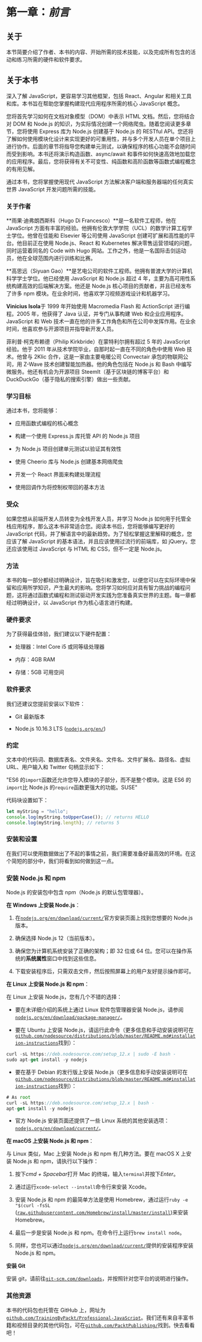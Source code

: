 # 第一章：*前言*

## 关于

本节简要介绍了作者、本书的内容、开始所需的技术技能，以及完成所有包含的活动和练习所需的硬件和软件要求。

## 关于本书

深入了解 JavaScript，更容易学习其他框架，包括 React、Angular 和相关工具和库。本书旨在帮助您掌握构建现代应用程序所需的核心 JavaScript 概念。

您将首先学习如何在文档对象模型（DOM）中表示 HTML 文档。然后，您将结合对 DOM 和 Node.js 的知识，为实际情况创建一个网络爬虫。随着您阅读更多章节，您将使用 Express 库为 Node.js 创建基于 Node.js 的 RESTful API。您还将了解如何使用模块化设计来实现更好的可重用性，并与多个开发人员在单个项目上进行协作。后面的章节将指导您构建单元测试，以确保程序的核心功能不会随时间而受到影响。本书还将演示构造函数、async/await 和事件如何快速高效地加载您的应用程序。最后，您将获得有关不可变性、纯函数和高阶函数等函数式编程概念的有用见解。

通过本书，您将掌握使用现代 JavaScript 方法解决客户端和服务器端的任何真实世界 JavaScript 开发问题所需的技能。

### 关于作者

**雨果·迪弗朗西斯科（Hugo Di Francesco）**是一名软件工程师，他在 JavaScript 方面有丰富的经验。他拥有伦敦大学学院（UCL）的数学计算工程学士学位。他曾在佳能和 Elsevier 等公司使用 JavaScript 创建可扩展和高性能的平台。他目前正在使用 Node.js、React 和 Kubernetes 解决零售运营领域的问题，同时运营着同名的 Code with Hugo 网站。工作之外，他是一名国际击剑运动员，他在全球范围内进行训练和比赛。

**高思远（Siyuan Gao）**是艺电公司的软件工程师。他拥有普渡大学的计算机科学学士学位。他已经使用 JavaScript 和 Node.js 超过 4 年，主要为高可用性系统构建高效的后端解决方案。他还是 Node.js 核心项目的贡献者，并且已经发布了许多 npm 模块。在业余时间，他喜欢学习视频游戏设计和机器学习。

**Vinicius Isola**于 1999 年开始使用 Macromedia Flash 和 ActionScript 进行编程。2005 年，他获得了 Java 认证，并专门从事构建 Web 和企业应用程序。JavaScript 和 Web 技术一直在他的许多工作角色和所在公司中发挥作用。在业余时间，他喜欢参与开源项目并指导新开发人员。

菲利普·柯克布赖德（Philip Kirkbride）在蒙特利尔拥有超过 5 年的 JavaScript 经验。他于 2011 年从技术学院毕业，自那时起一直在不同的角色中使用 Web 技术。他曾与 2Klic 合作，这是一家由主要电暖公司 Convectair 承包的物联网公司，用 Z-Wave 技术创建智能加热器。他的角色包括在 Node.js 和 Bash 中编写微服务。他还有机会为开源项目 SteemIt（基于区块链的博客平台）和 DuckDuckGo（基于隐私的搜索引擎）做出一些贡献。

### 学习目标

通过本书，您将能够：

+   应用函数式编程的核心概念

+   构建一个使用 Express.js 库托管 API 的 Node.js 项目

+   为 Node.js 项目创建单元测试以验证其有效性

+   使用 Cheerio 库与 Node.js 创建基本网络爬虫

+   开发一个 React 界面来构建处理流程

+   使用回调作为将控制权带回的基本方法

### 受众

如果您想从前端开发人员转变为全栈开发人员，并学习 Node.js 如何用于托管全栈应用程序，那么这本书非常适合您。阅读本书后，您将能够编写更好的 JavaScript 代码，并了解语言中的最新趋势。为了轻松掌握这里解释的概念，您应该了解 JavaScript 的基本语法，并且应该使用过流行的前端库，如 jQuery。您还应该使用过 JavaScript 与 HTML 和 CSS，但不一定是 Node.js。

### 方法

本书的每一部分都经过明确设计，旨在吸引和激发您，以便您可以在实际环境中保留和应用所学知识，产生最大的影响。您将学习如何应对具有智力挑战的编程问题，这将通过函数式编程和测试驱动开发实践为您准备真实世界的主题。每一章都经过明确设计，以 JavaScript 作为核心语言进行构建。

### 硬件要求

为了获得最佳体验，我们建议以下硬件配置：

+   处理器：Intel Core i5 或同等级处理器

+   内存：4GB RAM

+   存储：5GB 可用空间

### 软件要求

我们还建议您提前安装以下软件：

+   Git 最新版本

+   Node.js 10.16.3 LTS ([`nodejs.org/en/`](https://nodejs.org/en/))

### 约定

文本中的代码词、数据库表名、文件夹名、文件名、文件扩展名、路径名、虚拟 URL、用户输入和 Twitter 句柄显示如下：

"ES6 的`import`函数还允许您导入模块的子部分，而不是整个模块。这是 ES6 的`import`比 Node.js 的`require`函数更强大的功能。SUSE"

代码块设置如下：

```js
let myString = "hello";
console.log(myString.toUpperCase()); // returns HELLO
console.log(myString.length); // returns 5
```

### 安装和设置

在我们可以使用数据做出了不起的事情之前，我们需要准备好最高效的环境。在这个简短的部分中，我们将看到如何做到这一点。

### 安装 Node.js 和 npm

Node.js 的安装包中包含 npm（Node.js 的默认包管理器）。

**在 Windows 上安装 Node.js**：

1.  在[`nodejs.org/en/download/current/`](https://nodejs.org/en/download/current/)官方安装页面上找到您想要的 Node.js 版本。

1.  确保选择 Node.js 12（当前版本）。

1.  确保您为计算机系统安装了正确的架构；即 32 位或 64 位。您可以在操作系统的**系统属性**窗口中找到这些信息。

1.  下载安装程序后，只需双击文件，然后按照屏幕上的用户友好提示操作即可。

**在 Linux 上安装 Node.js 和 npm**：

在 Linux 上安装 Node.js，您有几个不错的选择：

+   要在未详细介绍的系统上通过 Linux 软件包管理器安装 Node.js，请参阅[`nodejs.org/en/download/package-manager/`](https://nodejs.org/en/download/package-manager)。

+   要在 Ubuntu 上安装 Node.js，请运行此命令（更多信息和手动安装说明可在[`github.com/nodesource/distributions/blob/master/README.md#installation-instructions`](https://github.com/nodesource/distributions/blob/master/README.md#installation-instructions)找到）：

```js
curl -sL https://deb.nodesource.com/setup_12.x | sudo -E bash -
sudo apt-get install -y nodejs
```

+   要在基于 Debian 的发行版上安装 Node.js（更多信息和手动安装说明可在[`github.com/nodesource/distributions/blob/master/README.md#installation-instructions`](https://github.com/nodesource/distributions/blob/master/README.md#installation-instructions)找到）：

```js
# As root
curl -sL https://deb.nodesource.com/setup_12.x | bash -
apt-get install -y nodejs
```

+   官方 Node.js 安装页面还提供了一些 Linux 系统的其他安装选项：[`nodejs.org/en/download/current/`](https://nodejs.org/en/download/current)。

**在 macOS 上安装 Node.js 和 npm**：

与 Linux 类似，Mac 上安装 Node.js 和 npm 有几种方法。要在 macOS X 上安装 Node.js 和 npm，请执行以下操作：

1.  按下*cmd + Spacebar*打开 Mac 的终端，输入`terminal`并按下*Enter*。

1.  通过运行`xcode-select --install`命令行来安装 Xcode。

1.  安装 Node.js 和 npm 的最简单方法是使用 Homebrew，通过运行`ruby -e "$(curl -fsSL` ([`raw.githubusercontent.com/Homebrew/install/master/install`](https://raw.githubusercontent.com/Homebrew/install/master/install))来安装 Homebrew。

1.  最后一步是安装 Node.js 和 npm。在命令行上运行`brew install node`。

1.  同样，您也可以通过[`nodejs.org/en/download/current/`](https://nodejs.org/en/download/current/)提供的安装程序安装 Node.js 和 npm。

**安装 Git**

安装 git，请前往[`git-scm.com/downloads`](https://git-scm.com/downloads)，并按照针对您平台的说明进行操作。

### 其他资源

本书的代码包也托管在 GitHub 上，网址为[`github.com/TrainingByPackt/Professional-JavaScript`](https://github.com/TrainingByPackt/Professional-JavaScript)。我们还有来自丰富书籍和视频目录的其他代码包，可在[`github.com/PacktPublishing/`](https://github.com/PacktPublishing)找到。快去看看吧！

